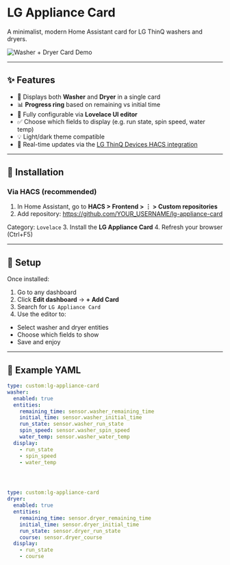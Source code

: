 # LG Appliance Card

A minimalist, modern Home Assistant card for LG ThinQ washers and dryers.

![Washer + Dryer Card Demo](https://your-screenshot-url-here.com) <!-- Optional GIF or PNG -->

---

## ✨ Features

- 🧺 Displays both **Washer** and **Dryer** in a single card
- 📊 **Progress ring** based on remaining vs initial time
- 🔧 Fully configurable via **Lovelace UI editor**
- ✅ Choose which fields to display (e.g. run state, spin speed, water temp)
- 💡 Light/dark theme compatible
- 🔄 Real-time updates via the [LG ThinQ Devices HACS integration](https://github.com/ollo69/ha-smartthinq-sensors)

---

## 🚀 Installation

### Via HACS (recommended)

1. In Home Assistant, go to **HACS > Frontend > ⋮ > Custom repositories**
2. Add repository:  https://github.com/YOUR_USERNAME/lg-appliance-card

Category: `Lovelace`
3. Install the **LG Appliance Card**
4. Refresh your browser (Ctrl+F5)

---

## 🧰 Setup

Once installed:

1. Go to any dashboard
2. Click **Edit dashboard** → **+ Add Card**
3. Search for `LG Appliance Card`
4. Use the editor to:
- Select washer and dryer entities
- Choose which fields to show
- Save and enjoy

---

## 🧪 Example YAML

```yaml
type: custom:lg-appliance-card
washer:
  enabled: true
  entities:
    remaining_time: sensor.washer_remaining_time
    initial_time: sensor.washer_initial_time
    run_state: sensor.washer_run_state
    spin_speed: sensor.washer_spin_speed
    water_temp: sensor.washer_water_temp
  display:
    - run_state
    - spin_speed
    - water_temp




type: custom:lg-appliance-card
dryer:
  enabled: true
  entities:
    remaining_time: sensor.dryer_remaining_time
    initial_time: sensor.dryer_initial_time
    run_state: sensor.dryer_run_state
    course: sensor.dryer_course
  display:
    - run_state
    - course